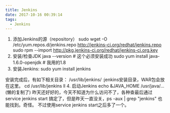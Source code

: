 ```yaml
---
title: Jenkins
date: 2017-10-16 00:39:14
tags:
  - Jenkins
---
```

1. 添加Jenkins的源（repository）
	sudo wget -O /etc/yum.repos.d/jenkins.repo http://jenkins-ci.org/redhat/jenkins.repo
	sudo rpm --import http://pkg.jenkins-ci.org/redhat/jenkins-ci.org.key
2. 安装/检查JDK
	java --version # 这个必须安装成功
	sudo yum install java-1.6.0-openjdk # 我用的1.8
3. 安装Jenkins:
	sudo yum install jenkins

安装完成后，有如下相关目录：
/usr/lib/jenkins/ :jenkins安装目录，WAR包会放在这里。
	cd /usr/lib/jenkins
	ll
4. 启动Jenkins
	echo &JAVA_HOME
	/usr/java/...(懒的复制了)
昨天还好好的，今天不知道为什么访问不了，各种查最后通过
	service jenkins start
搞定了，但是昨天一直没关，ps -aux | grep "jenkins" 也能找到。奇怪。
不过使用service jenkins start之后多了一个。